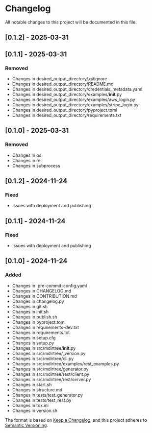 # Changelog

All notable changes to this project will be documented in this file.

## [0.1.2] - 2025-03-31

## [0.1.1] - 2025-03-31

### Removed
- Changes in desired_output_directory/.gitignore
- Changes in desired_output_directory/README.md
- Changes in desired_output_directory/credentials_metadata.yaml
- Changes in desired_output_directory/examples/__init__.py
- Changes in desired_output_directory/examples/aws_login.py
- Changes in desired_output_directory/examples/stripe_login.py
- Changes in desired_output_directory/pyproject.toml
- Changes in desired_output_directory/requirements.txt

## [0.1.0] - 2025-03-31

### Removed
- Changes in os
- Changes in re
- Changes in subprocess

## [0.1.2] - 2024-11-24

### Fixed
- issues with deployment and publishing


## [0.1.1] - 2024-11-24

### Fixed
- issues with deployment and publishing

## [0.1.0] - 2024-11-24

### Added
- Changes in .pre-commit-config.yaml
- Changes in CHANGELOG.md
- Changes in CONTRIBUTION.md
- Changes in changelog.py
- Changes in git.sh
- Changes in init.sh
- Changes in publish.sh
- Changes in pyproject.toml
- Changes in requirements-dev.txt
- Changes in requirements.txt
- Changes in setup.cfg
- Changes in setup.py
- Changes in src/mdirtree/__init__.py
- Changes in src/mdirtree/_version.py
- Changes in src/mdirtree/cli.py
- Changes in src/mdirtree/examples/rest_examples.py
- Changes in src/mdirtree/generator.py
- Changes in src/mdirtree/rest/client.py
- Changes in src/mdirtree/rest/server.py
- Changes in start.sh
- Changes in structure.md
- Changes in tests/test_generator.py
- Changes in tests/test_rest.py
- Changes in tox.ini
- Changes in version.sh

The format is based on [Keep a Changelog](https://keepachangelog.com/en/1.0.0/),
and this project adheres to [Semantic Versioning](https://semver.org/spec/v2.0.0.html).

